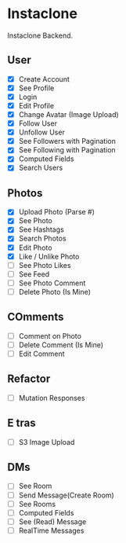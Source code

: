 # Instaclone

Instaclone Backend.

## User

- [x] Create Account
- [x] See Profile
- [x] Login
- [x] Edit Profile
- [x] Change Avatar (Image Upload)
- [x] Follow User
- [x] Unfollow User
- [x] See Followers with Pagination
- [x] See Following with Pagination
- [x] Computed Fields
- [x] Search Users

## Photos

- [x] Upload Photo (Parse #)
- [x] See Photo
- [x] See Hashtags
- [x] Search Photos
- [x] Edit Photo
- [x] Like / Unlike Photo
- [ ] See Photo Likes
- [ ] See Feed
- [ ] See Photo Comment
- [ ] Delete Photo (Is Mine)

## COmments

- [ ] Comment on Photo
- [ ] Delete Comment (Is Mine)
- [ ] Edit Comment

## Refactor

- [ ] Mutation Responses

## E tras

- [ ] S3 Image Upload

## DMs

- [ ] See Room
- [ ] Send Message(Create Room)
- [ ] See Rooms
- [ ] Computed Fields
- [ ] See (Read) Message
- [ ] RealTime Messages